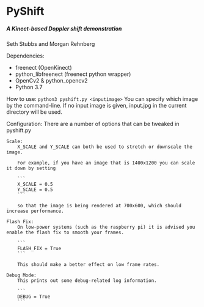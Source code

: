 # PyShift
##### A Kinect-based Doppler shift demonstration
Seth Stubbs and Morgan Rehnberg

Dependencies:
- freenect (OpenKinect)
- python_libfreenect (freenect python wrapper)
- OpenCv2 & python_opencv2
- Python 3.7

How to use:
    ```
    python3 pyshift.py <inputimage>
    ```
    You can specify which image by the command-line. If no input image is given, input.jpg in the current directory will be used.
    
Configuration:
    There are a number of options that can be tweaked in pyshift.py
    
    Scale:
        X_SCALE and Y_SCALE can both be used to stretch or downscale the image. 
        
        For example, if you have an image that is 1400x1200 you can scale it down by setting 
        
        ```
        X_SCALE = 0.5
        Y_SCALE = 0.5
        ```
        
        so that the image is being rendered at 700x600, which should increase performance.
        
    Flash Fix:
        On low-power systems (such as the raspberry pi) it is advised you enable the flash fix to smooth your frames.
        
        ```
        FLASH_FIX = True
        ```
        
        This should make a better effect on low frame rates.
        
    Debug Mode:
        This prints out some debug-related log information.
        
        ```
        DEBUG = True
        ```
        
